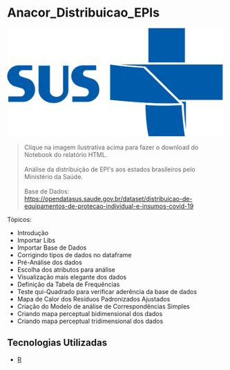 # Anacor_Distribuicao_EPIs

<a href="https://github.com/Marcus-V-Freitas/Anacor_Distribuicao_EPIs/blob/main/Anacor.nb.html">
  <img src="logo-sus-png.png" alt="logo sus" width="500px" height="250px">
</a>

> Clique na imagem ilustrativa acima para fazer o download do Notebook do relatório HTML. <br> <br>
> Análise da distribuição de EPI's aos estados brasileiros pelo Ministério da Saúde. <br> <br>
> Base de Dados: https://opendatasus.saude.gov.br/dataset/distribuicao-de-equipamentos-de-protecao-individual-e-insumos-covid-19

Tópicos:

* Introdução
* Importar Libs
* Importar Base de Dados
* Corrigindo tipos de dados no dataframe
* Pré-Análise dos dados
* Escolha dos atributos para análise
* Visualização mais elegante dos dados 
* Definição da Tabela de Frequências
* Teste qui-Quadrado para verificar aderência da base de dados
* Mapa de Calor dos Resíduos Padronizados Ajustados
* Criação do Modelo de análise de Correspondências Simples
* Criando mapa perceptual bidimensional dos dados
* Criando mapa perceptual tridimensional dos dados

## Tecnologias Utilizadas

- [R](https://www.r-project.org/)
